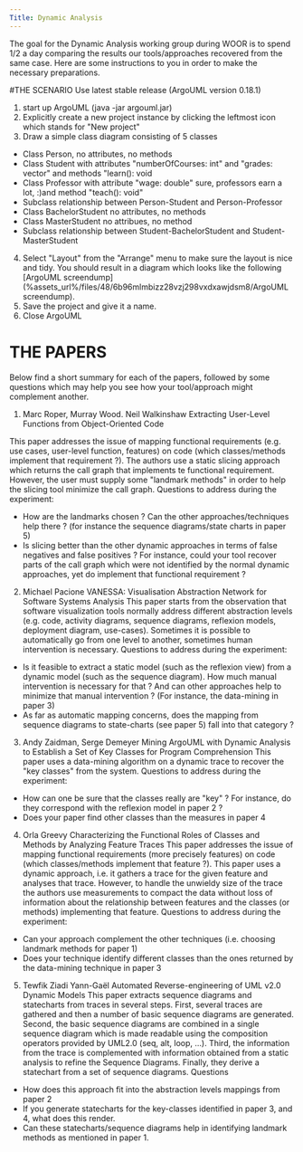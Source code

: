 ```yaml
---
Title: Dynamic Analysis
---
```


The goal for the Dynamic Analysis working group during WOOR is to spend 1/2 a day comparing the results our tools/approaches recovered from the same case. Here are some instructions to you in order to make the necessary preparations.

#THE SCENARIO
Use latest stable release (ArgoUML version 0.18.1)

1) start up ArgoUML (java -jar argouml.jar)
2) Explicitly create a new project instance by clicking the leftmost icon
which stands for "New project"
3) Draw a simple class diagram consisting of 5 classes

-  Class Person, no attributes, no methods
-  Class Student with attributes "numberOfCourses: int" and "grades: vector" and methods "learn(): void
-  Class Professor with attribute "wage: double" sure, professors earn a lot, :)and method "teach(): void"
-  Subclass relationship between Person-Student and Person-Professor
-  Class BachelorStudent no attributes, no methods
-  Class MasterStudent no attribues, no method
-  Subclass relationship between Student-BachelorStudent and Student-MasterStudent
4) Select "Layout" from the "Arrange" menu to make sure the layout is nice and tidy. You should result in a diagram which looks like the following [ArgoUML screendump](%assets_url%/files/48/6b96mlmbizz28vzj298vxdxawjdsm8/ArgoUML screendump).
5) Save the project and give it a name.
6) Close ArgoUML

# THE PAPERS
Below find a short summary for each of the papers, followed by some questions which may help you see how your tool/approach might complement another.
1. Marc Roper, Murray Wood. Neil Walkinshaw
Extracting User-Level Functions from Object-Oriented Code

This paper addresses the issue of mapping functional requirements (e.g. use cases, user-level function, features) on code (which classes/methods implement that requirement ?).
The authors use a static slicing approach which returns the call graph that implements te functional requirement. However, the user must supply some "landmark methods" in order to help the slicing tool minimize the call graph.
Questions to address during the experiment:

-  How are the landmarks chosen ? Can the other approaches/techniques help there ? (for instance the sequence diagrams/state charts in paper 5)
-  Is slicing better than the other dynamic approaches in terms of false negatives and false positives ? For instance, could your tool recover parts of the call graph which were not identified by the normal dynamic approaches, yet do implement that functional requirement ?

2. Michael Pacione
VANESSA: Visualisation Abstraction Network for Software Systems Analysis
This paper starts from the observation that software visualization tools normally address different abstraction levels (e.g. code, activity diagrams,  sequence diagrams, reflexion models, deployment diagram, use-cases). Sometimes it is possible to automatically go from one level to another, sometimes human intervention is necessary.
Questions to address during the experiment:

-  Is it feasible to extract a static model (such as the reflexion view) from a dynamic model (such as the sequence diagram). How much manual intervention is necessary for that ? And can other approaches help to minimize that manual intervention ? (For instance, the data-mining in paper 3)
-  As far as automatic mapping concerns, does the mapping from sequence diagrams to state-charts (see paper 5) fall into that category ?

3. Andy Zaidman, Serge Demeyer
Mining ArgoUML with Dynamic Analysis to Establish a Set of Key Classes for Program Comprehension
This paper uses a data-mining algorithm on a dynamic trace to recover the "key classes" from the system.
Questions to address during the experiment:

-  How can one be sure that the classes really are "key" ? For instance, do they correspond with the reflexion model in paper 2 ?
-  Does your paper find other classes than the measures in paper 4

4. Orla Greevy
Characterizing the Functional Roles of Classes and Methods by Analyzing Feature Traces
This paper addresses the issue of mapping functional requirements (more precisely  features) on code (which classes/methods implement that feature ?).
This paper uses a dynamic approach, i.e. it gathers a trace for the given feature and analyses that trace. However, to handle the unwieldy size of the trace the authors use measurements to compact the data without loss of information about the relationship between features and the classes (or methods) implementing that feature.
Questions to address during the experiment:

-  Can your approach complement the other techniques (i.e. choosing landmark methods for paper 1)
-  Does your technique identify different classes than the ones returned by the data-mining technique in paper 3

5. Tewfik Ziadi Yann-Gaël
Automated Reverse-engineering of UML v2.0 Dynamic Models
This paper extracts sequence diagrams and statecharts from traces in several steps. First, several traces are gathered and then a number of basic sequence diagrams are generated. Second, the basic sequence diagrams are combined in a single sequence diagram which is made readable using the composition operators provided by UML2.0 (seq, alt, loop, ...). Third, the information from the trace is complemented with information obtained from a static analysis to refine the Sequence Diagrams. Finally, they derive a statechart from a set of sequence diagrams.
Questions

-  How does this approach fit into the abstraction levels mappings from paper 2
-  If you generate statecharts for the key-classes identified in paper 3, and 4, what does this render.
-  Can these statecharts/sequence diagrams help in identifying landmark methods as mentioned in paper 1. 
